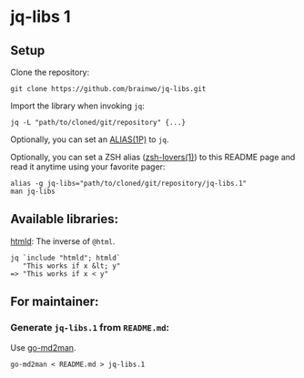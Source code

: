 # jq-libs 1

## Setup

Clone the repository:

```
git clone https://github.com/brainwo/jq-libs.git
```

Import the library when invoking `jq`:

```
jq -L "path/to/cloned/git/repository" {...}
```

Optionally, you can set an [ALIAS(1P)](https://man.archlinux.org/man/alias.1p) to `jq`.

Optionally, you can set a ZSH alias ([zsh-lovers(1)](https://man.archlinux.org/man/zsh-lovers.1)) to this README page and read it anytime using your favorite pager:

```
alias -g jq-libs="path/to/cloned/git/repository/jq-libs.1"
man jq-libs
```

## Available libraries:

[htmld](./htmld.jq): The inverse of `@html`.

```
jq `include "htmld"; htmld`
   "This works if x &lt; y"
=> "This works if x < y"
```

## For maintainer:

### Generate `jq-libs.1` from `README.md`:

Use [go-md2man](https://github.com/cpuguy83/go-md2man).

```
go-md2man < README.md > jq-libs.1
```
